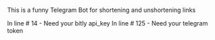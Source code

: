 This is a funny Telegram Bot for shortening and unshortening links


In line # 14  - Need your bitly api_key
In line # 125 - Need your telegram token
